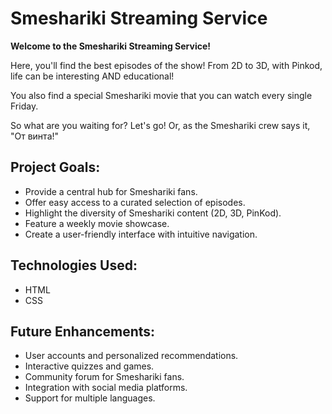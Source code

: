 # Smeshariki Streaming Service

**Welcome to the Smeshariki Streaming Service!**

Here, you'll find the best episodes of the show! From 2D to 3D, with Pinkod, life can be interesting AND educational!

You also find a special Smeshariki movie that you can watch every single Friday.

So what are you waiting for? Let's go! Or, as the Smeshariki crew says it, "От винта!"

## Project Goals:

* Provide a central hub for Smeshariki fans.
* Offer easy access to a curated selection of episodes.
* Highlight the diversity of Smeshariki content (2D, 3D, PinKod).
* Feature a weekly movie showcase.
* Create a user-friendly interface with intuitive navigation.

## Technologies Used:

* HTML
* CSS

## Future Enhancements:

* User accounts and personalized recommendations.
* Interactive quizzes and games.
* Community forum for Smeshariki fans.
* Integration with social media platforms.
* Support for multiple languages.
